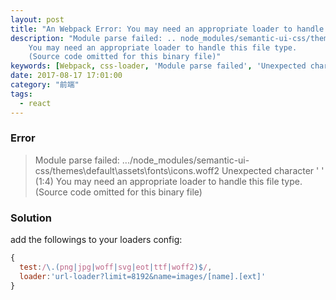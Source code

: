 ```yaml
---
layout: post
title: "An Webpack Error: You may need an appropriate loader to handle this file type"
description: "Module parse failed: .. node_modules/semantic-ui-css/themes/default/assets/fonts/icons.woff2 Unexpected character ' ' (1:4)
    You may need an appropriate loader to handle this file type.
    (Source code omitted for this binary file)"
keywords: [Webpack, css-loader, 'Module parse failed', 'Unexpected character']
date: 2017-08-17 17:01:00
category: "前端"
tags:
  - react
---
```


### Error
> Module parse failed: .../node_modules/semantic-ui-css/themes\default\assets\fonts\icons.woff2 Unexpected character ' ' (1:4)   You may need an appropriate loader to handle this file type. (Source code omitted for this binary file)

### Solution
add the followings to your loaders config:
```javascript
{
  test:/\.(png|jpg|woff|svg|eot|ttf|woff2)$/,
  loader:'url-loader?limit=8192&name=images/[name].[ext]'
}
```